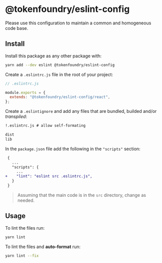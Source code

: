 # @tokenfoundry/eslint-config

Please use this configuration to maintain a common and homogeneous code base.

## Install

Install this package as any other package with:

```sh
yarn add --dev eslint @tokenfoundry/eslint-config
```

Create a `.eslintrc.js` file in the root of your project:

```js
// .eslintrc.js

module.exports = {
  extends: "@tokenfoundry/eslint-config/react",
};
```

Create a `.eslintignore` and add any files that are bundled, builded and/or _transpiled_:

```txt
!.eslintrc.js # allow self-formating

dist
lib
```

In the `package.json` file add the following in the `"scripts"` section:

```diff
 {
   ...
   "scripts": {
     ...
+    "lint": "eslint src .eslintrc.js",
   }
 }
```

> Assuming that the main code is in the `src` directory, change as needed.

## Usage

To lint the files run:

```sh
yarn lint
```

To lint the files and **auto-format** run:

```sh
yarn lint --fix
```
